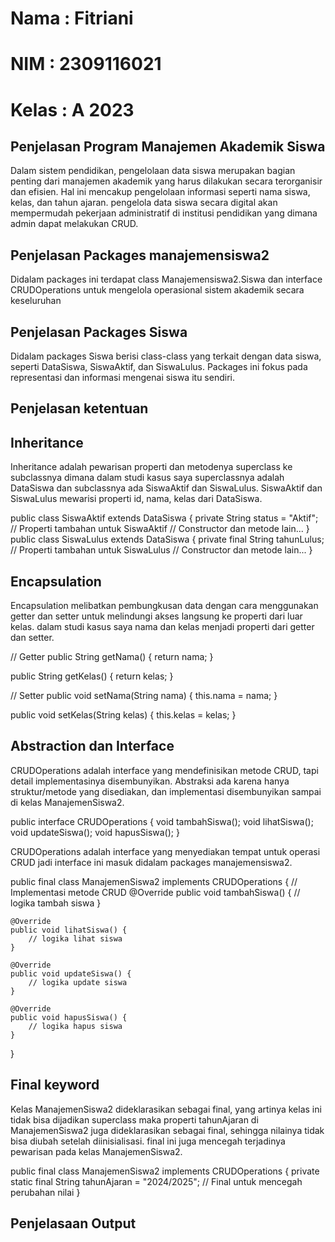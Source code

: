 # Nama : Fitriani
# NIM : 2309116021
# Kelas : A 2023

## Penjelasan Program Manajemen Akademik Siswa
Dalam sistem pendidikan, pengelolaan data siswa merupakan bagian penting dari manajemen akademik yang harus dilakukan secara terorganisir dan efisien. Hal ini mencakup pengelolaan informasi seperti nama siswa, kelas, dan tahun ajaran. pengelola data siswa secara digital akan mempermudah pekerjaan administratif di institusi pendidikan yang dimana admin dapat melakukan CRUD.

## Penjelasan Packages manajemensiswa2
Didalam packages ini terdapat class Manajemensiswa2.Siswa dan interface CRUDOperations untuk mengelola operasional sistem akademik secara keseluruhan

## Penjelasan Packages Siswa
Didalam packages Siswa berisi class-class yang terkait dengan data siswa, seperti DataSiswa, SiswaAktif, dan SiswaLulus. Packages ini fokus pada representasi dan informasi mengenai siswa itu sendiri.

## Penjelasan ketentuan
## Inheritance
Inheritance adalah pewarisan properti dan metodenya superclass ke subclassnya dimana dalam studi kasus saya superclassnya adalah DataSiswa dan subclassnya ada SiswaAktif dan SiswaLulus. SiswaAktif dan SiswaLulus mewarisi properti id, nama, kelas dari DataSiswa.

public class SiswaAktif extends DataSiswa {
    private String status = "Aktif";  // Properti tambahan untuk SiswaAktif
    // Constructor dan metode lain...
}
public class SiswaLulus extends DataSiswa {
    private final String tahunLulus;  // Properti tambahan untuk SiswaLulus
    // Constructor dan metode lain...
}


## Encapsulation
Encapsulation melibatkan pembungkusan data dengan cara menggunakan getter dan setter untuk melindungi akses langsung ke properti dari luar kelas. dalam studi kasus saya nama dan kelas menjadi properti dari getter dan setter.

   // Getter
public String getNama() {
    return nama;
}

public String getKelas() {
    return kelas;
}

// Setter
public void setNama(String nama) {
    this.nama = nama;
}

public void setKelas(String kelas) {
    this.kelas = kelas;
}


## Abstraction dan Interface
CRUDOperations adalah interface yang mendefinisikan metode CRUD, tapi detail implementasinya disembunyikan. Abstraksi ada karena hanya struktur/metode yang disediakan, dan implementasi disembunyikan sampai di kelas ManajemenSiswa2.

public interface CRUDOperations {
    void tambahSiswa();
    void lihatSiswa();
    void updateSiswa();
    void hapusSiswa();
}


CRUDOperations adalah interface yang menyediakan tempat untuk operasi CRUD jadi interface ini masuk didalam packages manajemensiswa2.

public final class ManajemenSiswa2 implements CRUDOperations {
    // Implementasi metode CRUD
    @Override
    public void tambahSiswa() {
        // logika tambah siswa
    }
    
    @Override
    public void lihatSiswa() {
        // logika lihat siswa
    }
    
    @Override
    public void updateSiswa() {
        // logika update siswa
    }
    
    @Override
    public void hapusSiswa() {
        // logika hapus siswa
    }
}



## Final keyword
Kelas ManajemenSiswa2 dideklarasikan sebagai final, yang artinya kelas ini tidak bisa dijadikan superclass maka properti tahunAjaran di ManajemenSiswa2 juga dideklarasikan sebagai final, sehingga nilainya tidak bisa diubah setelah diinisialisasi. final ini juga mencegah terjadinya pewarisan pada kelas ManajemenSiswa2.

public final class ManajemenSiswa2 implements CRUDOperations {
    private static final String tahunAjaran = "2024/2025";  // Final untuk mencegah perubahan nilai
}

## Penjelasaan Output

